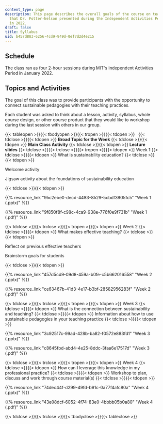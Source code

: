 ```yaml
---
content_type: page
description: This page describes the overall goals of the course on teaching for sustainability
  that Dr. Potter-Nelson presented during the Independent Activities Period at MIT
  in 2022.
draft: false
title: Syllabus
uid: b457d883-6256-4cd9-949d-0ef7d2d4e215
---
```

## Schedule

The class ran as four 2-hour sessions during MIT's Independent Activities Period in January 2022.

## Topics and Activities

The goal of this class was to provide participants with the opportunity to connect sustainable pedagogies with their teaching practices.

Each student was asked to think about a lesson, activity, syllabus, whole course design, or other course product that they would like to workshop during the last session with others in our group.

{{< tableopen >}}{{< tbodyopen >}}{{< tropen >}}{{< tdopen >}}
 
{{< tdclose >}}{{< tdopen >}}
**Broad Topic for the Week**
{{< tdclose >}}{{< tdopen >}}
**Main Class Activity**
{{< tdclose >}}{{< tdopen >}}
**Lecture slides**
{{< tdclose >}}{{< trclose >}}{{< tropen >}}{{< tdopen >}}
Week 1
{{< tdclose >}}{{< tdopen >}}
What is sustainability education?
{{< tdclose >}}{{< tdopen >}}

Welcome activity

Jigsaw activity about the foundations of sustainability education

{{< tdclose >}}{{< tdopen >}}

{{% resource_link "95c2ebe0-decd-4483-8529-5cbdf3805fc5" "Week 1 (.pptx)" %}}

{{% resource_link "9f850f8f-c98c-4ca9-938e-776f0e9f731b" "Week 1 (.pdf)" %}}

{{< tdclose >}}{{< trclose >}}{{< tropen >}}{{< tdopen >}}
Week 2
{{< tdclose >}}{{< tdopen >}}
What makes effective teaching?
{{< tdclose >}}{{< tdopen >}}

Reflect on previous effective teachers

Brainstorm goals for students

{{< tdclose >}}{{< tdopen >}}

{{% resource_link "457d5cd9-09d8-459a-b0fe-c5b662016558" "Week 2 (.pptx)" %}}

{{% resource_link "ce63467b-41d3-4e17-b3bf-28582956283f" "Week 2 (.pdf)" %}}

{{< tdclose >}}{{< trclose >}}{{< tropen >}}{{< tdopen >}}
Week 3
{{< tdclose >}}{{< tdopen >}}
What is the connection between sustainability and teaching?
{{< tdclose >}}{{< tdopen >}}
Information about how to use sustainable pedagogies in your teaching practice
{{< tdclose >}}{{< tdopen >}}

{{% resource_link "3c92517c-99ad-428b-ba82-f0572e883fd1" "Week 3 (.pptx)" %}}

{{% resource_link "c8645fbd-abd4-4e25-8ddc-3faa6e17517d" "Week 3 (.pdf)" %}}

{{< tdclose >}}{{< trclose >}}{{< tropen >}}{{< tdopen >}}
Week 4
{{< tdclose >}}{{< tdopen >}}
How can I leverage this knowledge in my professional practice?
{{< tdclose >}}{{< tdopen >}}
Workshop to plan, discuss and work through course material(s)
{{< tdclose >}}{{< tdopen >}}

{{% resource_link "74dec44f-d299-49fd-b91c-0a77f4afc80a" "Week 4 (.pptx)" %}}

{{% resource_link "43e08dcf-6052-4f74-83e0-4bbbb05b0a80" "Week 4 (.pdf)" %}}

{{< tdclose >}}{{< trclose >}}{{< tbodyclose >}}{{< tableclose >}}